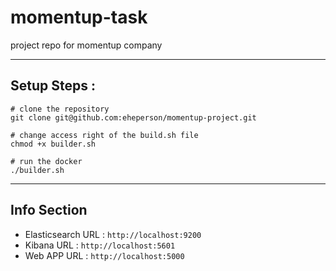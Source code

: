 # momentup-task
project repo for momentup company

---
## Setup Steps :
```
# clone the repository 
git clone git@github.com:eheperson/momentup-project.git

# change access right of the build.sh file
chmod +x builder.sh

# run the docker
./builder.sh
```

---

## Info Section
* Elasticsearch URL : `http://localhost:9200`
* Kibana URL        : `http://localhost:5601`
* Web APP URL       : `http://localhost:5000`

